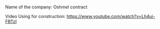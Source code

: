 Name of the company: Oshmel contract 




Video Using for construction: https://www.youtube.com/watch?v=Lh4ui-FBTzI
